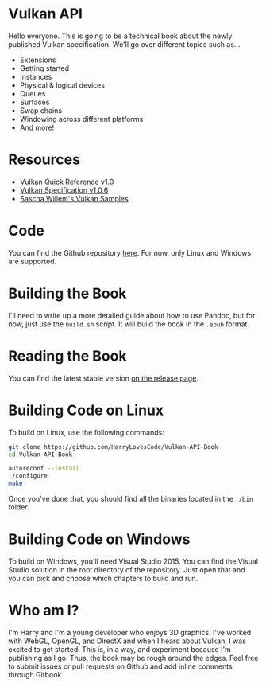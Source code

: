 # Vulkan API

Hello everyone. This is going to be a technical book about the newly published Vulkan specification. We'll go over different topics such as...

- Extensions
- Getting started
- Instances
- Physical & logical devices
- Queues
- Surfaces
- Swap chains
- Windowing across different platforms
- And more!

# Resources

- [Vulkan Quick Reference v1.0](https://www.khronos.org/files/vulkan10-reference-guide.pdf)
- [Vulkan Specification v1.0.6](https://www.khronos.org/registry/vulkan/specs/1.0/pdf/vkspec.pdf)
- [Sascha Willem's Vulkan Samples](https://github.com/SaschaWillems/Vulkan)

# Code

You can find the Github repository [here](https://github.com/HarryLovesCode/Vulkan-API-Book). For now, only Linux and Windows are supported. 

# Building the Book

I'll need to write up a more detailed guide about how to use Pandoc, but for now, just use the `build.sh` script. It will build the book in the `.epub` format.

# Reading the Book

You can find the latest stable version [on the release page](https://github.com/HarryLovesCode/Vulkan-API-Book/releases).

# Building Code on Linux

To build on Linux, use the following commands:

```sh
git clone https://github.com/HarryLovesCode/Vulkan-API-Book
cd Vulkan-API-Book

autoreconf --install
./configure
make
```

Once you've done that, you should find all the binaries located in the `./bin` folder.

# Building Code on Windows

To build on Windows, you'll need Visual Studio 2015. You can find the Visual Studio solution in the root directory of the repository. Just open that and you can pick and choose which chapters to build and run.

# Who am I?

I'm Harry and I'm a young developer who enjoys 3D graphics. I've worked with WebGL, OpenGL, and DirectX and when I heard about Vulkan, I was excited to get started! This is, in a way, and experiment because I'm publishing as I go. Thus, the book may be rough around the edges. Feel free to submit issues or pull requests on Github and add inline comments through Gitbook.
